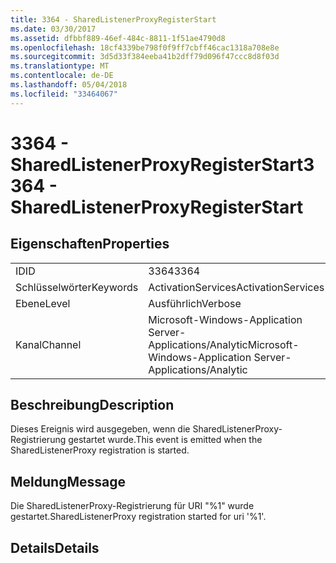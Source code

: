 ```yaml
---
title: 3364 - SharedListenerProxyRegisterStart
ms.date: 03/30/2017
ms.assetid: dfbbf889-46ef-484c-8811-1f51ae4790d8
ms.openlocfilehash: 18cf4339be798f0f9ff7cbff46cac1318a708e8e
ms.sourcegitcommit: 3d5d33f384eeba41b2dff79d096f47ccc8d8f03d
ms.translationtype: MT
ms.contentlocale: de-DE
ms.lasthandoff: 05/04/2018
ms.locfileid: "33464067"
---
```

# <a name="3364---sharedlistenerproxyregisterstart"></a><span data-ttu-id="03bbd-102">3364 - SharedListenerProxyRegisterStart</span><span class="sxs-lookup"><span data-stu-id="03bbd-102">3364 - SharedListenerProxyRegisterStart</span></span>
## <a name="properties"></a><span data-ttu-id="03bbd-103">Eigenschaften</span><span class="sxs-lookup"><span data-stu-id="03bbd-103">Properties</span></span>  
  
|||  
|-|-|  
|<span data-ttu-id="03bbd-104">ID</span><span class="sxs-lookup"><span data-stu-id="03bbd-104">ID</span></span>|<span data-ttu-id="03bbd-105">3364</span><span class="sxs-lookup"><span data-stu-id="03bbd-105">3364</span></span>|  
|<span data-ttu-id="03bbd-106">Schlüsselwörter</span><span class="sxs-lookup"><span data-stu-id="03bbd-106">Keywords</span></span>|<span data-ttu-id="03bbd-107">ActivationServices</span><span class="sxs-lookup"><span data-stu-id="03bbd-107">ActivationServices</span></span>|  
|<span data-ttu-id="03bbd-108">Ebene</span><span class="sxs-lookup"><span data-stu-id="03bbd-108">Level</span></span>|<span data-ttu-id="03bbd-109">Ausführlich</span><span class="sxs-lookup"><span data-stu-id="03bbd-109">Verbose</span></span>|  
|<span data-ttu-id="03bbd-110">Kanal</span><span class="sxs-lookup"><span data-stu-id="03bbd-110">Channel</span></span>|<span data-ttu-id="03bbd-111">Microsoft-Windows-Application Server-Applications/Analytic</span><span class="sxs-lookup"><span data-stu-id="03bbd-111">Microsoft-Windows-Application Server-Applications/Analytic</span></span>|  
  
## <a name="description"></a><span data-ttu-id="03bbd-112">Beschreibung</span><span class="sxs-lookup"><span data-stu-id="03bbd-112">Description</span></span>  
 <span data-ttu-id="03bbd-113">Dieses Ereignis wird ausgegeben, wenn die SharedListenerProxy-Registrierung gestartet wurde.</span><span class="sxs-lookup"><span data-stu-id="03bbd-113">This event is emitted when the SharedListenerProxy registration is started.</span></span>  
  
## <a name="message"></a><span data-ttu-id="03bbd-114">Meldung</span><span class="sxs-lookup"><span data-stu-id="03bbd-114">Message</span></span>  
 <span data-ttu-id="03bbd-115">Die SharedListenerProxy-Registrierung für URI "%1" wurde gestartet.</span><span class="sxs-lookup"><span data-stu-id="03bbd-115">SharedListenerProxy registration started for uri '%1'.</span></span>  
  
## <a name="details"></a><span data-ttu-id="03bbd-116">Details</span><span class="sxs-lookup"><span data-stu-id="03bbd-116">Details</span></span>
